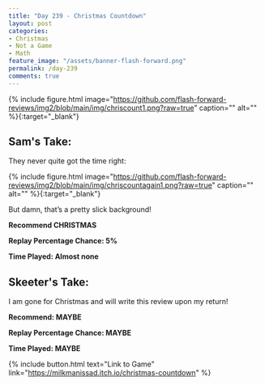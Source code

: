 ```yaml
---
title: "Day 239 - Christmas Countdown"
layout: post
categories:
- Christmas
- Not a Game
- Math
feature_image: "/assets/banner-flash-forward.png"
permalink: /day-239
comments: true
---
```


{% include figure.html image="https://github.com/flash-forward-reviews/img2/blob/main/img/chriscount1.png?raw=true" caption="" alt="" %}{:target="_blank"}
 
## Sam's Take:

They never quite got the time right:

{% include figure.html image="https://github.com/flash-forward-reviews/img2/blob/main/img/chriscountagain1.png?raw=true" caption="" alt="" %}{:target="_blank"}

But damn, that’s a pretty slick background!

**Recommend CHRISTMAS**

**Replay Percentage Chance: 5%**

**Time Played: Almost none** 

## Skeeter's Take:

I am gone for Christmas and will write this review upon my return!

**Recommend: MAYBE**

**Replay Percentage Chance: MAYBE**

**Time Played: MAYBE** 

{% include button.html text="Link to Game" link="https://milkmanissad.itch.io/christmas-countdown" %}